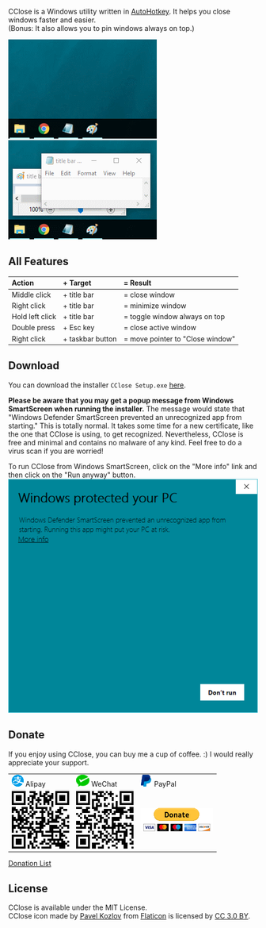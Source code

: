 CClose is a Windows utility written in [AutoHotkey](https://autohotkey.com/). It helps you close windows faster and easier.  
(Bonus: It also allows you to pin windows always on top.)

![CClose Demo: Right click + taskbar button = move pointer to "Close window".](img/Demo_RC_MovePtr.gif) 
![CClose Demo: Hold left click + title bar = toggle window always on top.](img/Demo_HLC_Pin.gif)

## All Features

| Action          | + Target         | = Result                         |
| :-------------- | :--------------- | :------------------------------- |
| Middle click    | + title bar      | = close window                   |
| Right click     | + title bar      | = minimize window                |
| Hold left click | + title bar      | = toggle window always on top    |
| Double press    | + Esc key        | = close active window            |
| Right click     | + taskbar button | = move pointer to "Close window" |

## Download
You can download the installer `CClose Setup.exe` [here](https://github.com/chaohershi/cclose/releases).

**Please be aware that you may get a popup message from Windows SmartScreen when running the installer.** The message would state that "Windows Defender SmartScreen prevented an unrecognized app from starting." This is totally normal. It takes some time for a new certificate, like the one that CClose is using, to get recognized. Nevertheless, CClose is free and minimal and contains no malware of any kind. Feel free to do a virus scan if you are worried!

To run CClose from Windows SmartScreen, click on the "More info" link and then click on the "Run anyway" button.  
![Run CClose from Windows SmartScreen: Click on the "More info" link and then click on the "Run anyway" button.](img/Run_CClose_from_Windows_Smartscreen.gif)

## Donate
If you enjoy using CClose, you can buy me a cup of coffee. :) I would really appreciate your support.

<table>
  <tbody>
    <tr>
      <td><img src="https://github.com/chaohershi/chaohershi.github.io/raw/master/images/IconAlipay.png" alt="Alipay icon"> Alipay</td>
      <td><img src="https://github.com/chaohershi/chaohershi.github.io/raw/master/images/IconWeChatPay.png" alt="WeChat Pay icon"> WeChat</td>
      <td><img src="https://github.com/chaohershi/chaohershi.github.io/raw/master/images/IconPayPal.png" alt="PayPal icon"> PayPal</td>
    </tr>
    <tr>
      <td><img src="https://github.com/chaohershi/chaohershi.github.io/raw/master/images/DonateViaAlipay.png" alt="Donate via Alipay" title="Use Alipay Scan to pay me"></td>
      <td><img src="https://github.com/chaohershi/chaohershi.github.io/raw/master/images/DonateViaWeChatPay.png" alt="Donate via WeChat Pay" title="Use WeChat Scan to pay me"></td>
      <td><a href="https://www.paypal.com/cgi-bin/webscr?cmd=_donations&amp;business=B8XSRN5DRX4VN&amp;currency_code=CAD&amp;source=qr"><img src="https://github.com/chaohershi/chaohershi.github.io/raw/master/images/DonateViaPayPalButton.gif" alt="Donate with PayPal button" title="PayPal - The safer, easier way to pay online!"></a></td>
    </tr>
  </tbody>
</table>

[Donation List](https://github.com/chaohershi/cclose/wiki/Donation)

## License
CClose is available under the MIT License.  
CClose icon made by [Pavel Kozlov](https://www.flaticon.com/authors/pavel-kozlov) from [Flaticon](https://www.flaticon.com/free-icon/delete-button_70287) is licensed by [CC 3.0 BY](https://creativecommons.org/licenses/by/3.0/).
